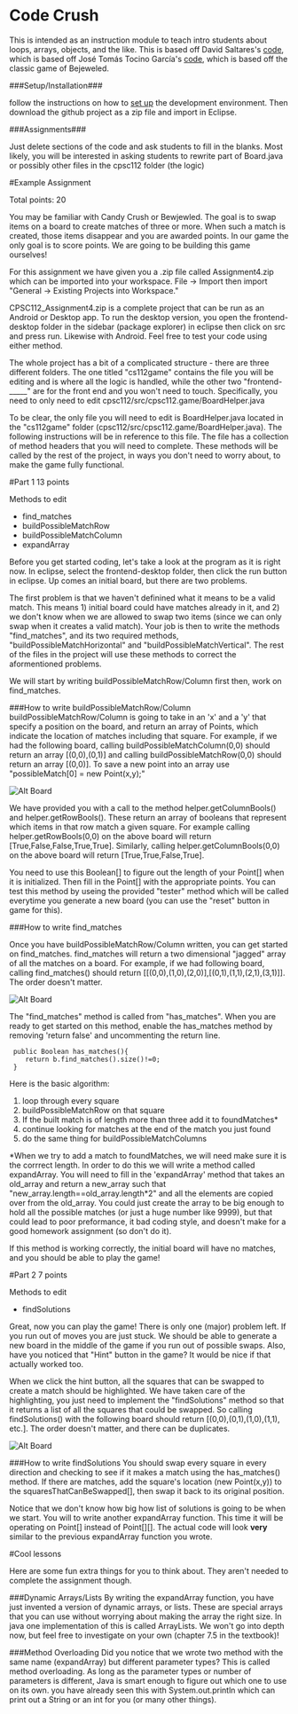 Code Crush
=============

This is intended as an instruction module to teach intro students about
loops, arrays, objects, and the like.
This is based off David Saltares's [code](https://github.com/siondream/freegemas-gdx),
which is based off José Tomás Tocino García's [code](http://code.google.com/p/freegemas/),
which is based off the classic game of Bejeweled.

###Setup/Installation###

follow the instructions on how to [set up](https://developer.android.com/sdk/index.html?hl=i)
the development environment. Then download the github project as a zip file and import in Eclipse.


###Assignments###

Just delete sections of the code and ask students to fill in the blanks.
Most likely, you will be interested in asking students to rewrite part of
Board.java or possibly other files in the cpsc112 folder (the logic)


#Example Assignment

Total points: 20

You may be familiar with Candy Crush or Bewjewled. The goal is to swap items on a board to create matches of three or more. When such a match is created, those items disappear and you are awarded points. In our game the only goal is to score points. We are going to be building this game ourselves!

For this assignment we have given you a .zip file called Assignment4.zip which can be imported into your workspace. File -> Import then import "General -> Existing Projects into Workspace."

CPSC112_Assignment4.zip is a complete project that can be run as an Android or Desktop app. To run the desktop version, you open the frontend-desktop folder in the sidebar (package explorer) in eclipse then click on src and press run. Likewise with Android. Feel free to test your code using either method.

The whole project has a bit of a complicated structure - there are three different folders. The one titled "cs112game" contains the file you will be editing and is where all the logic is handled, while the other two "frontend-_____" are for the front end and you won't need to touch. Specifically, you need to only need to edit cpsc112/src/cpsc112.game/BoardHelper.java

To be clear, the only file you will need to edit is BoardHelper.java located in the "cs112game" folder (cpsc112/src/cpsc112.game/BoardHelper.java). The following instructions will be in reference to this file. The file has a collection of method headers that you will need to complete. These methods will be called by the rest of the project, in ways you don't need to worry about, to make the game fully functional.

#Part 1
13 points

Methods to edit

- find_matches
- buildPossibleMatchRow
- buildPossibleMatchColumn
- expandArray

Before you get started coding, let's take a look at the program as it is right now. In eclipse, select the frontend-desktop folder, then click the run button in eclipse. Up comes an initial board, but there are two problems.

The first problem is that we haven't definined what it means to be a valid match. This means 1) initial board could have matches already in it, and 2) we don't know when we are allowed to swap two items (since we can only swap when it creates a valid match). Your job is then to write the methods "find_matches", and its two required methods, "buildPossibleMatchHorizontal" and "buildPossibleMatchVertical". The rest of the files in the project will use these methods to correct the aformentioned problems.

We will start by writing buildPossibleMatchRow/Column first then, work on find_matches.

###How to write buildPossibleMatchRow/Column
buildPossibleMatchRow/Column is going to take in an 'x' and a 'y' that specify a position on the board, and return an array of Points, which indicate the location of matches including that square. For example, if we had the following board, calling buildPossibleMatchColumn(0,0) should return an array [(0,0),(0,1)] and calling buildPossibleMatchRow(0,0) should return an array [(0,0)]. To save a new point into an array use "possibleMatch[0] = new Point(x,y);"

![Alt Board](/Board1.png)

We have provided you with a call to the method helper.getColumnBools() and helper.getRowBools(). These return an array of booleans that represent which items in that row match a given square. For example calling helper.getRowBools(0,0) on the above board will return [True,False,False,True,True]. Similarly, calling helper.getColumnBools(0,0) on the above board will return [True,True,False,True].

You need to use this Boolean[] to figure out the length of your Point[] when it is initialized. Then fill in the Point[] with the appropriate points. You can test this method by useing the provided "tester" method which will be called everytime you generate a new board (you can use the "reset" button in game for this).

###How to write find_matches

Once you have buildPossibleMatchRow/Column written, you can get started on  find\_matches. find\_matches will return a two dimensional "jagged" array of all the matches on a board. For example, if we had following board, calling find\_matches() should return [[(0,0),(1,0),(2,0)],[(0,1),(1,1),(2,1),(3,1)]]. The order doesn't matter.

![Alt Board](/Board3.jpg)

The "find\_matches" method is called from "has\_matches". When you are ready to get started on this method, enable the has\_matches method by removing 'return false' and uncommenting the return line.

	 public Boolean has_matches(){
	    return b.find_matches().size()!=0;
	 }

Here is the basic algorithm:

1. loop through every square
2. buildPossibleMatchRow on that square
3. If the built match is of length more than three add it to foundMatches\*
4. continue looking for matches at the end of the match you just found
5. do the same thing for buildPossibleMatchColumns

\*When we try to add a match to foundMatches, we will need make sure it is the corrrect length. In order to do this we will write a method called expandArray. You will need to fill in the 'expandArray' method that takes an old\_array and return a new\_array such that "new\_array.length==old\_array.length\*2" and all the elements are copied over from the old\_array. You could just create the array to be big enough to hold all the possible matches (or just a huge number like 9999), but that could lead to poor preformance, it bad coding style, and doesn't make for a good homework assignment (so don't do it).

If this method is working correctly, the initial board will have no matches, and you should be able to play the game!





#Part 2
7 points

Methods to edit
- findSolutions

Great, now you can play the game! There is only one (major) problem left. If you run out of moves you are just stuck. We should be able to generate a new board in the middle of the game if you run out of possible swaps. Also, have you noticed that "Hint" button in the game? It would be nice if that actually worked too.

When we click the hint button, all the squares that can be swapped to create a match should be highlighted. We have taken care of the highlighting, you just need to implement the "findSolutions" method so that it returns a list of all the squares that could be swapped. So calling findSolutions() with the following board should return [(0,0),(0,1),(1,0),(1,1), etc.]. The order doesn't matter, and there can be duplicates.

![Alt Board](/Board2.png)

###How to write findSolutions
You should swap every square in every direction and checking to see if it makes a match using the has_matches() method. If there are matches, add the square's location (new Point(x,y)) to the squaresThatCanBeSwapped[], then swap it back to its original position.

Notice that we don't know how big how list of solutions is going to be when we start. You will to write another expandArray function. This time it will be operating on Point[] instead of Point[][]. The actual code will look **very** similar to the previous expandArray function you wrote.



#Cool lessons

Here are some fun extra things for you to think about. They aren't needed to complete the assignment though.

###Dynamic Arrays/Lists
By writing the expandArray function, you have just invented a version of  dynamic arrays, or lists. These are special arrays that you can use without worrying about making the array the right size. In java one implementation of this is called ArrayLists. We won't go into depth now, but feel free to investigate on your own (chapter 7.5 in the textbook)!

###Method Overloading
Did you notice that we wrote two method with the same name (expandArray) but different parameter types? This is called method overloading. As long as the parameter types or number of parameters is different, Java is smart enough to figure out which one to use on its own. you have already seen this with System.out.println which can print out a String or an int for you (or many other things).
